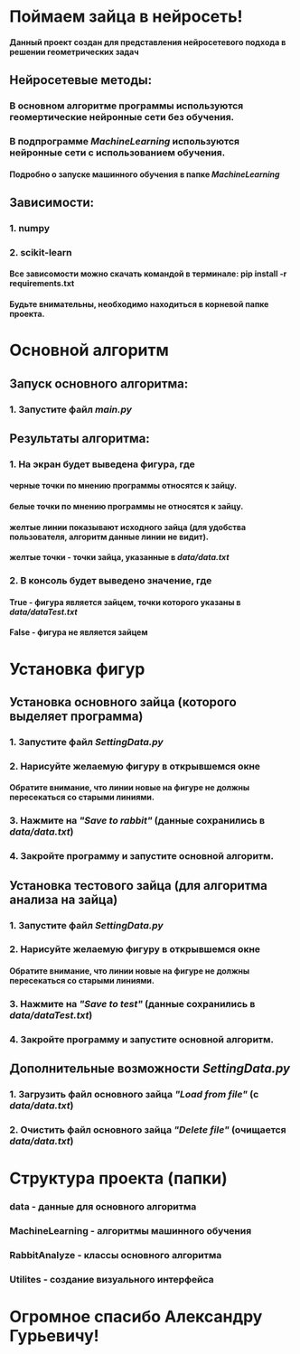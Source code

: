 # Поймаем зайца в нейросеть!
#### Данный проект создан для представления нейросетевого подхода в решении геометрических задач

## Нейросетевые методы:
### В основном алгоритме программы используются геомертические нейронные сети без обучения.
### В подпрограмме _MachineLearning_ используются нейронные сети с использованием обучения.
#### Подробно о запуске машинного обучения в папке _MachineLearning_

## Зависимости:
### 1. numpy
### 2. scikit-learn
#### Все зависомости можно скачать командой в терминале: pip install -r requirements.txt
#### Будьте внимательны, необходимо находиться в корневой папке проекта.

# Основной алгоритм

## Запуск основного алгоритма:
### 1. Запустите файл _main.py_

## Результаты алгоритма:
### 1. На экран будет выведена фигура, где
#### черные точки по мнению программы относятся к зайцу.
#### белые точки по мнению программы не относятся к зайцу.
#### желтые линии показывают исходного зайца (для удобства пользователя, алгоритм данные линии не видит).
#### желтые точки - точки зайца, указанные в _data/data.txt_
### 2. В консоль будет выведено значение, где
#### True - фигура является зайцем, точки которого указаны в _data/dataTest.txt_
#### False - фигура не является зайцем


# Установка фигур
## Установка основного зайца (которого выделяет программа)
### 1. Запустите файл _SettingData.py_
### 2. Нарисуйте желаемую фигуру в открывшемся окне
#### Обратите внимание, что линии новые на фигуре не должны пересекаться со старыми линиями. 
### 3. Нажмите на _"Save to rabbit"_ (данные сохранились в _data/data.txt_)
### 4. Закройте программу и запустите основной алгоритм.

## Установка тестового зайца (для алгоритма анализа на зайца)
### 1. Запустите файл _SettingData.py_
### 2. Нарисуйте желаемую фигуру в открывшемся окне
#### Обратите внимание, что линии новые на фигуре не должны пересекаться со старыми линиями. 
### 3. Нажмите на _"Save to test"_ (данные сохранились в _data/dataTest.txt_)
### 4. Закройте программу и запустите основной алгоритм.

## Дополнительные возможности _SettingData.py_ 
### 1. Загрузить файл основного зайца _"Load from file"_ (с _data/data.txt_)
### 2. Очистить файл основного зайца _"Delete file"_ (очищается _data/data.txt_)

# Структура проекта (папки)
### data - данные для основного алгоритма
### MachineLearning - алгоритмы машинного обучения
### RabbitAnalyze - классы основного алгоритма
### Utilites - создание визуального интерфейса

# Огромное спасибо Александру Гурьевичу! 
